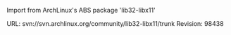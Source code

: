 Import from ArchLinux's ABS package 'lib32-libx11'

URL: svn://svn.archlinux.org/community/lib32-libx11/trunk
Revision: 98438
